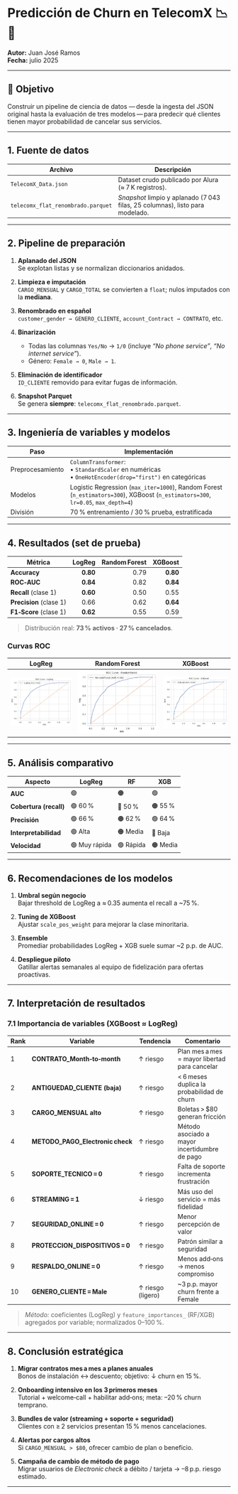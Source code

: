 # Predicción de Churn en **TelecomX** 📉🔌

**Autor:** Juan José Ramos  
**Fecha:** julio 2025  

---

## 🎯 Objetivo
Construir un pipeline de ciencia de datos — desde la ingesta del JSON original hasta la evaluación de tres modelos — para predecir qué clientes tienen mayor probabilidad de cancelar sus servicios.

---

## 1. Fuente de datos

| Archivo | Descripción |
|---------|-------------|
| `TelecomX_Data.json` | Dataset crudo publicado por Alura (≈ 7 K registros). |
| `telecomx_flat_renombrado.parquet` | *Snapshot* limpio y aplanado (7 043 filas, 25 columnas), listo para modelado. |

---

## 2. Pipeline de preparación

1. **Aplanado del JSON**  
   Se explotan listas y se normalizan diccionarios anidados.

2. **Limpieza e imputación**  
   `CARGO_MENSUAL` y `CARGO_TOTAL` se convierten a `float`; nulos imputados con la **mediana**.

3. **Renombrado en español**  
   `customer_gender → GENERO_CLIENTE`, `account_Contract → CONTRATO`, etc.

4. **Binarización**  
   - Todas las columnas `Yes/No` → `1/0` (incluye *“No phone service”*, *“No internet service”*).  
   - Género: `Female → 0`, `Male → 1`.

5. **Eliminación de identificador**  
   `ID_CLIENTE` removido para evitar fugas de información.

6. **Snapshot Parquet**  
   Se genera **siempre**: `telecomx_flat_renombrado.parquet`.

---

## 3. Ingeniería de variables y modelos

| Paso | Implementación |
|------|----------------|
| Preprocesamiento | `ColumnTransformer`: <br>• `StandardScaler` en numéricas <br>• `OneHotEncoder(drop="first")` en categóricas |
| Modelos | Logistic Regression (`max_iter=1000`), Random Forest (`n_estimators=300`), XGBoost (`n_estimators=300`, `lr=0.05`, `max_depth=4`) |
| División | 70 % entrenamiento / 30 % prueba, estratificada |

---

## 4. Resultados (set de prueba)

| Métrica | **LogReg** | **Random Forest** | **XGBoost** |
|---------|-----------:|------------------:|------------:|
| **Accuracy** | **0.80** | 0.79 | **0.80** |
| **ROC‑AUC**  | **0.84** | 0.82 | **0.84** |
| **Recall** (clase 1) | **0.60** | 0.50 | 0.55 |
| **Precision** (clase 1) | 0.66 | 0.62 | **0.64** |
| **F1‑Score** (clase 1) | **0.62** | 0.55 | 0.59 |

> Distribución real: **73 % activos · 27 % cancelados**.

### Curvas ROC

| LogReg | Random Forest | XGBoost |
|:---:|:---:|:---:|
| ![ROC LogReg](./img/roc_logreg.png) | ![ROC RF](./img/roc_rf.png) | ![ROC XGB](./img/roc_xgb.png) |

---

## 5. Análisis comparativo

| Aspecto | LogReg | RF | XGB |
|---------|--------|----|-----|
| **AUC** | 🟢 | 🟠 | 🟢 |
| **Cobertura (recall)** | 🟢 60 % | 🔴 50 % | 🟠 55 % |
| **Precisión** | 🟢 66 % | 🟠 62 % | 🟢 64 % |
| **Interpretabilidad** | 🟢 Alta | 🟠 Media | 🔴 Baja |
| **Velocidad** | 🟢 Muy rápida | 🟢 Rápida | 🟠 Media |

---

## 6. Recomendaciones de los modelos 

1. **Umbral según negocio**  
   Bajar threshold de LogReg a ≈ 0.35 aumenta el recall a ~75 %.

2. **Tuning de XGBoost**  
   Ajustar `scale_pos_weight` para mejorar la clase minoritaria.

3. **Ensemble**  
   Promediar probabilidades LogReg + XGB suele sumar ~2 p.p. de AUC.

4. **Despliegue piloto**  
   Gatillar alertas semanales al equipo de fidelización para ofertas proactivas.

---

## 7. Interpretación de resultados

### 7.1 Importancia de variables (XGBoost ≈ LogReg)

| Rank | Variable | Tendencia | Comentario |
|------|----------|-----------|------------|
| 1 | **CONTRATO_Month‑to‑month** | ↑ riesgo | Plan mes a mes = mayor libertad para cancelar |
| 2 | **ANTIGUEDAD_CLIENTE (baja)** | ↑ riesgo | < 6 meses duplica la probabilidad de churn |
| 3 | **CARGO_MENSUAL alto** | ↑ riesgo | Boletas > \$80 generan fricción |
| 4 | **METODO_PAGO_Electronic check** | ↑ riesgo | Método asociado a mayor incertidumbre de pago |
| 5 | **SOPORTE_TECNICO = 0** | ↑ riesgo | Falta de soporte incrementa frustración |
| 6 | **STREAMING = 1** | ↓ riesgo | Más uso del servicio = más fidelidad |
| 7 | **SEGURIDAD_ONLINE = 0** | ↑ riesgo | Menor percepción de valor |
| 8 | **PROTECCION_DISPOSITIVOS = 0** | ↑ riesgo | Patrón similar a seguridad |
| 9 | **RESPALDO_ONLINE = 0** | ↑ riesgo | Menos add‑ons → menos compromiso |
| 10 | **GENERO_CLIENTE = Male** | ↑ riesgo (ligero) | ~3 p.p. mayor churn frente a Female |

> *Método:* coeficientes (LogReg) y `feature_importances_` (RF/XGB) agregados por variable; normalizados 0–100 %.

---

## 8. Conclusión estratégica

1. **Migrar contratos mes a mes a planes anuales**  
   Bonos de instalación ↔ descuento; objetivo: ↓ churn en 15 %.

2. **Onboarding intensivo en los 3 primeros meses**  
   Tutorial + welcome‑call + habilitar add‑ons; meta: –20 % churn temprano.

3. **Bundles de valor (streaming + soporte + seguridad)**  
   Clientes con ≥ 2 servicios presentan 15 % menos cancelaciones.

4. **Alertas por cargos altos**  
   Si `CARGO_MENSUAL > $80`, ofrecer cambio de plan o beneficio.

5. **Campaña de cambio de método de pago**  
   Migrar usuarios de *Electronic check* a débito / tarjeta → –8 p.p. riesgo estimado.


---

